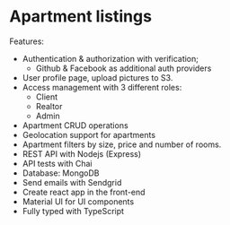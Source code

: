 # Apartment listings

Features:

- Authentication & authorization with verification;
  - Github & Facebook as additional auth providers
- User profile page, upload pictures to S3.
- Access management with 3 different roles:
  - Client
  - Realtor
  - Admin
- Apartment CRUD operations
- Geolocation support for apartments
- Apartment filters by size, price and number of rooms.
- REST API with Nodejs (Express)
- API tests with Chai
- Database: MongoDB
- Send emails with Sendgrid
- Create react app in the front-end
- Material UI for UI components
- Fully typed with TypeScript
